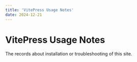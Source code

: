 ```yaml
---
title: 'VitePress Usage Notes'
date: 2024-12-21
---
```


# VitePress Usage Notes

The records about installation or troubleshooting of this site.
